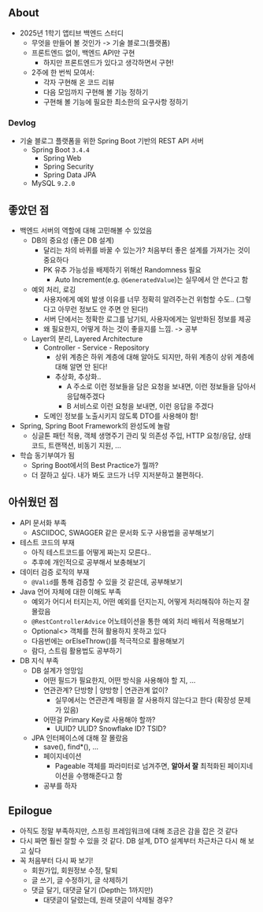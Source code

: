 ## About

- 2025년 1학기 앱티브 백엔드 스터디
  - 무엇을 만들어 볼 것인가 -> 기술 블로그(플랫폼)
  - 프론트엔드 없이, 백엔드 API만 구현
    - 하지만 프론트엔드가 있다고 생각하면서 구현!
  - 2주에 한 번씩 모여서:
    - 각자 구현해 온 코드 리뷰
    - 다음 모임까지 구현해 볼 기능 정하기
    - 구현해 볼 기능에 필요한 최소한의 요구사항 정하기

### Devlog
- 기술 블로그 플랫폼을 위한 Spring Boot 기반의 REST API 서버
  - Spring Boot `3.4.4`
    - Spring Web
    - Spring Security
    - Spring Data JPA
  - MySQL `9.2.0`

## 좋았던 점

- 백엔드 서버의 역할에 대해 고민해볼 수 있었음
  - DB의 중요성 (좋은 DB 설계)
    - 달리는 차의 바퀴를 바꿀 수 있는가? 처음부터 좋은 설계를 가져가는 것이 중요하다
    - PK 유추 가능성을 배제하기 위해선 Randomness 필요
      - Auto Increment(e.g. `@GeneratedValue`)는 실무에서 안 쓴다고 함
  - 예외 처리, 로깅
    - 사용자에게 예외 발생 이유를 너무 정확히 알려주는건 위험할 수도.. (그렇다고 아무런 정보도 안 주면 안 된다!)
    - 서버 단에서는 정확한 로그를 남기되, 사용자에게는 일반화된 정보를 제공
    - 왜 필요한지, 어떻게 하는 것이 좋을지를 느낌. -> 공부
  - Layer의 분리, Layered Architecture
    - Controller - Service - Repository
      - 상위 계층은 하위 계층에 대해 알아도 되지만, 하위 계층이 상위 계층에 대해 알면 안 된다!
      - 추상화, 추상화..
        - A 주소로 이런 정보들을 담은 요청을 보내면, 이런 정보들을 담아서 응답해주겠다
        - B 서비스로 이런 요청을 보내면, 이런 응답을 주겠다
    - 도메인 정보를 노출시키지 않도록 DTO를 사용해야 함!
- Spring, Spring Boot Framework의 완성도에 놀람
  - 싱글톤 패턴 적용, 객체 생명주기 관리 및 의존성 주입, HTTP 요청/응답, 상태 코드, 트랜잭션, 비동기 지원, ...
- 학습 동기부여가 됨
  - Spring Boot에서의 Best Practice가 뭘까?
  - 더 잘하고 싶다. 내가 봐도 코드가 너무 지저분하고 불편하다.

## 아쉬웠던 점

- API 문서화 부족
  - ASCIIDOC, SWAGGER 같은 문서화 도구 사용법을 공부해보기
- 테스트 코드의 부재
  - 아직 테스트코드를 어떻게 짜는지 모른다..
  - 추후에 개인적으로 공부해서 보충해보기
- 데이터 검증 로직의 부재
  - `@Valid`를 통해 검증할 수 있을 것 같은데, 공부해보기
- Java 언어 자체에 대한 이해도 부족
  - 예외가 어디서 터지는지, 어떤 예외를 던지는지, 어떻게 처리해줘야 하는지 잘 몰랐음
  - `@RestControllerAdvice` 어노테이션을 통한 예외 처리 배워서 적용해보기
  - Optional<> 객체를 전혀 활용하지 못하고 있다
  - 다음번에는 orElseThrow()를 적극적으로 활용해보기
  - 람다, 스트림 활용법도 공부하기
- DB 지식 부족
  - DB 설계가 엉망임
    - 어떤 필드가 필요한지, 어떤 방식을 사용해야 할 지, ...
    - 연관관계? 단방향 | 양방향 | 연관관계 없이?
      - 실무에서는 연관관계 매핑을 잘 사용하지 않는다고 한다 (확장성 문제가 있음)
    - 어떤걸 Primary Key로 사용해야 할까?
      - UUID? ULID? Snowflake ID? TSID?
  - JPA 인터페이스에 대해 잘 몰랐음
    - save(), find*(), ...
    - 페이지네이션
      - Pageable 객체를 파라미터로 넘겨주면, **알아서 잘** 최적화된 페이지네이션을 수행해준다고 함
    - 공부를 하자

## Epilogue

- 아직도 정말 부족하지만, 스프링 프레임워크에 대해 조금은 감을 잡은 것 같다
- 다시 짜면 훨씬 잘할 수 있을 것 같다. DB 설계, DTO 설계부터 차근차근 다시 해 보고 싶다
- 꼭 처음부터 다시 짜 보기!
  - 회원가입, 회원정보 수정, 탈퇴
  - 글 쓰기, 글 수정하기, 글 삭제하기
  - 댓글 달기, 대댓글 달기 (Depth는 1까지만)
    - 대댓글이 달렸는데, 원래 댓글이 삭제될 경우? <!-- 일단 여기까지 깔끔하게 구현한 다음, 더 추가할 기능들을 생각해보기 -->

